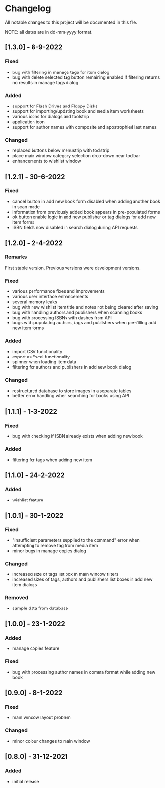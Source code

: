 # Changelog
All notable changes to this project will be documented in this file.

NOTE: all dates are in dd-mm-yyyy format.

## [1.3.0] - 8-9-2022
### Fixed
- bug with filtering in manage tags for item dialog
- bug with delete selected tag button remaining enabled if filtering returns no results in manage tags dialog
### Added
- support for Flash Drives and Floppy Disks
- support for importing/updating book and media item worksheets
- various icons for dialogs and toolstrip
- application icon
- support for author names with composite and apostrophied last names
### Changed
- replaced buttons below menustrip with toolstrip
- place main window category selection drop-down near toolbar
- enhancements to wishlist window

## [1.2.1] - 30-6-2022
### Fixed
- cancel button in add new book form disabled when adding another book in scan mode
- information from previously added book appears in pre-populated forms
- ok button enable logic in add new publisher or tag dialogs for add new item forms
- ISBN fields now disabled in search dialog during API requests

## [1.2.0] - 2-4-2022
### Remarks
First stable version. Previous versions were development versions.
### Fixed
- various performance fixes and improvements
- various user interface enhancements
- several memory leaks
- bug with new wishlist item title and notes not being cleared after saving
- bug with handling authors and publishers when scanning books
- bug with processing ISBNs with dashes from API
- bugs with populating authors, tags and publishers when pre-filling add new item forms
### Added
- import CSV functionality
- export as Excel functionality
- spinner when loading item data
- filtering for authors and publishers in add new book dialog
### Changed
- restructured database to store images in a separate tables
- better error handling when searching for books using API

## [1.1.1] - 1-3-2022
### Fixed
- bug with checking if ISBN already exists when adding new book
### Added
- filtering for tags when adding new item

## [1.1.0] - 24-2-2022
### Added
- wishlist feature

## [1.0.1] - 30-1-2022
### Fixed
- "insufficient parameters supplied to the command" error when attempting to remove tag from media item
- minor bugs in manage copies dialog
### Changed
- increased size of tags list box in main window filters
- increased sizes of tags, authors and publishers list boxes in add new item dialogs
### Removed
- sample data from database

## [1.0.0] - 23-1-2022
### Added
- manage copies feature
### Fixed
- bug with processing author names in comma format while adding new book

## [0.9.0] - 8-1-2022
### Fixed
- main window layout problem
### Changed
- minor colour changes to main window

## [0.8.0] - 31-12-2021
### Added
- initial release
